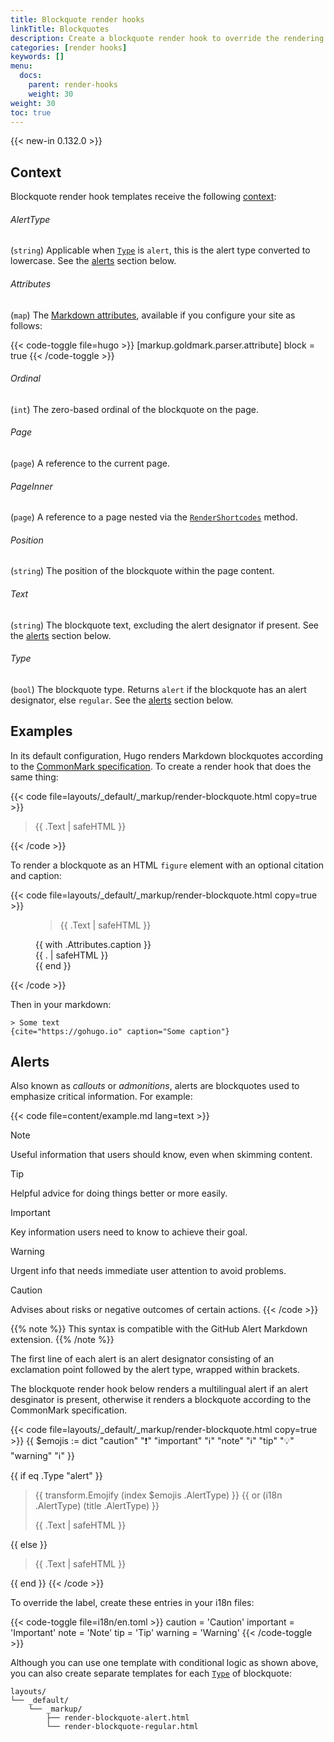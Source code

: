 ```yaml
---
title: Blockquote render hooks
linkTitle: Blockquotes
description: Create a blockquote render hook to override the rendering of Markdown blockquotes to HTML.
categories: [render hooks]
keywords: []
menu:
  docs:
    parent: render-hooks
    weight: 30
weight: 30
toc: true
---
```


{{< new-in 0.132.0 >}}

## Context

Blockquote render hook templates receive the following [context]:

[context]: /getting-started/glossary/#context

###### AlertType

(`string`) Applicable when [`Type`](#type) is `alert`, this is the alert type converted to lowercase. See the [alerts](#alerts) section below.

###### Attributes

(`map`) The [Markdown attributes], available if you configure your site as follows:

[Markdown attributes]: /content-management/markdown-attributes/

{{< code-toggle file=hugo >}}
[markup.goldmark.parser.attribute]
block = true
{{< /code-toggle >}}

###### Ordinal

(`int`) The zero-based ordinal of the blockquote on the page.

###### Page

(`page`) A reference to the current page.

###### PageInner

(`page`) A reference to a page nested via the [`RenderShortcodes`] method.

[`RenderShortcodes`]: /methods/page/rendershortcodes

###### Position

(`string`) The position of the blockquote within the page content.

###### Text
(`string`) The blockquote text, excluding the alert designator if present. See the [alerts](#alerts) section below.

###### Type

(`bool`) The blockquote type. Returns `alert` if the blockquote has an alert designator, else `regular`. See the [alerts](#alerts) section below.

## Examples

In its default configuration, Hugo renders Markdown blockquotes according to the [CommonMark specification]. To create a render hook that does the same thing:

[CommonMark specification]: https://spec.commonmark.org/current/

{{< code file=layouts/_default/_markup/render-blockquote.html copy=true >}}
<blockquote>
  {{ .Text | safeHTML }}
</blockquote>
{{< /code >}}

To render a blockquote as an HTML `figure` element with an optional citation and caption:

{{< code file=layouts/_default/_markup/render-blockquote.html copy=true >}}
<figure>
  <blockquote {{ with .Attributes.cite }}cite="{{ . }}"{{ end }}>
    {{ .Text | safeHTML }}
  </blockquote>
  {{ with .Attributes.caption }}
    <figcaption class="blockquote-caption">
      {{ . | safeHTML }}
    </figcaption>
  {{ end }}
</figure>
{{< /code >}}

Then in your markdown:

```text
> Some text
{cite="https://gohugo.io" caption="Some caption"}
```

## Alerts

Also known as _callouts_ or _admonitions_, alerts are blockquotes used to emphasize critical information. For example:

{{< code file=content/example.md lang=text >}}
> [!NOTE]
> Useful information that users should know, even when skimming content.

> [!TIP]
> Helpful advice for doing things better or more easily.

> [!IMPORTANT]
> Key information users need to know to achieve their goal.

> [!WARNING]
> Urgent info that needs immediate user attention to avoid problems.

> [!CAUTION]
> Advises about risks or negative outcomes of certain actions.
{{< /code >}}


{{% note %}}
This syntax is compatible with the GitHub Alert Markdown extension.
{{% /note %}}


The first line of each alert is an alert designator consisting of an exclamation point followed by the alert type, wrapped within brackets.

The blockquote render hook below renders a multilingual alert if an alert desginator is present, otherwise it renders a blockquote according to the CommonMark specification.

{{< code file=layouts/_default/_markup/render-blockquote.html copy=true >}}
{{ $emojis := dict
  "caution" ":exclamation:"
  "important" ":information_source:"
  "note" ":information_source:"
  "tip" ":bulb:"
  "warning" ":information_source:"
}}

{{ if eq .Type "alert" }}
  <blockquote class="alert alert-{{ .AlertType }}">
    <p class="alert-heading">
      {{ transform.Emojify (index $emojis .AlertType) }}
      {{ or (i18n .AlertType) (title .AlertType) }}
    </p>
    {{ .Text | safeHTML }}
  </blockquote>
{{ else }}
  <blockquote>
    {{ .Text | safeHTML }}
  </blockquote>
{{ end }}
{{< /code >}}

To override the label, create these entries in your i18n files:

{{< code-toggle file=i18n/en.toml >}}
caution = 'Caution'
important = 'Important'
note = 'Note'
tip = 'Tip'
warning = 'Warning'
{{< /code-toggle >}}


Although you can use one template with conditional logic as shown above, you can also create separate templates for each [`Type`](#type) of blockquote:

```text
layouts/
└── _default/
    └── _markup/
        ├── render-blockquote-alert.html
        └── render-blockquote-regular.html
```
